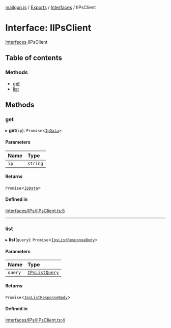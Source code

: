 [mailgun.js](../README.md) / [Exports](../modules.md) / [Interfaces](../modules/Interfaces.md) / IIPsClient

# Interface: IIPsClient

[Interfaces](../modules/Interfaces.md).IIPsClient

## Table of contents

### Methods

- [get](Interfaces.IIPsClient.md#get)
- [list](Interfaces.IIPsClient.md#list)

## Methods

### get

▸ **get**(`ip`): `Promise`<[`IpData`](../modules.md#ipdata)\>

#### Parameters

| Name | Type |
| :------ | :------ |
| `ip` | `string` |

#### Returns

`Promise`<[`IpData`](../modules.md#ipdata)\>

#### Defined in

[Interfaces/IPs/IIPsClient.ts:5](https://github.com/mailgun/mailgun.js/blob/009065a/lib/Interfaces/IPs/IIPsClient.ts#L5)

___

### list

▸ **list**(`query`): `Promise`<[`IpsListResponseBody`](../modules.md#ipslistresponsebody)\>

#### Parameters

| Name | Type |
| :------ | :------ |
| `query` | [`IPsListQuery`](../modules.md#ipslistquery) |

#### Returns

`Promise`<[`IpsListResponseBody`](../modules.md#ipslistresponsebody)\>

#### Defined in

[Interfaces/IPs/IIPsClient.ts:4](https://github.com/mailgun/mailgun.js/blob/009065a/lib/Interfaces/IPs/IIPsClient.ts#L4)
